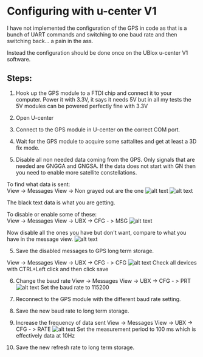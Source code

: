 # Configuring with u-center V1
I have not implemented the configuration of the GPS in code as that is a bunch of UART commands and switching to one baud rate and then switching back... a pain in the ass.

Instead the configuration should be done once on the UBlox u-center V1 software.

## Steps:

1. Hook up the GPS module to a FTDI chip and connect it to your computer. Power it with 3.3V, it says it needs 5V but in all my tests the 5V modules can be powered perfectly fine with 3.3V

2. Open U-center

3. Connect to the GPS module in U-center on the correct COM port.

4. Wait for the GPS module to acquire some sattalites and get at least a 3D fix mode.

4. Disable all non needed data coming from the GPS. Only signals that are needed are GNGGA and GNGSA. If the data does not start with GN then you need to enable more satellite constellations.

To find what data is sent:<br/>
View -> Messages View -> Non grayed out are the one
![alt text](image.png)
![alt text](image-1.png)

The black text data is what you are getting.

To disable or enable some of these:<br/>
View -> Messages View -> UBX -> CFG - > MSG
![alt text](image-2.png)

Now disable all the ones you have but don't want, compare to what you have in the message view.
![alt text](image-3.png)


5. Save the disabled messages to GPS long term storage.

View -> Messages View -> UBX -> CFG - > CFG
![alt text](image-5.png)
Check all devices with CTRL+Left click and then click save

6. Change the baud rate 
View -> Messages View -> UBX -> CFG - > PRT
![alt text](image-4.png)
Set the baud rate to 115200

7. Reconnect to the GPS module with the different baud rate setting.

8. Save the new baud rate to long term storage.

9. Increase the frequency of data sent
View -> Messages View -> UBX -> CFG - > RATE
![alt text](image-6.png)
Set the measurement period to 100 ms which is effectively data at 10Hz

10. Save the new refresh rate to long term storage.